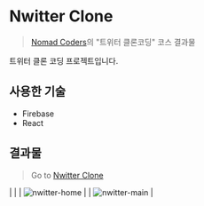 # Nwitter Clone

> [Nomad Coders](https://academy.nomadcoders.co/)의 "트위터 클론코딩" 코스 결과물

트위터 클론 코딩 프로젝트입니다.

## 사용한 기술

- Firebase
- React

## 결과물

> Go to [Nwitter Clone](https://jinyoung4478.github.io/nwitter-clone/)

| |
| ![nwitter-home](https://user-images.githubusercontent.com/102174146/171821582-0ef1c542-adee-476c-9744-7e6db40b20da.jpg) |
| ![nwitter-main](https://user-images.githubusercontent.com/102174146/171821277-3bc66884-5e1d-4b59-80e5-8bf7b25c1ea4.jpg) |
